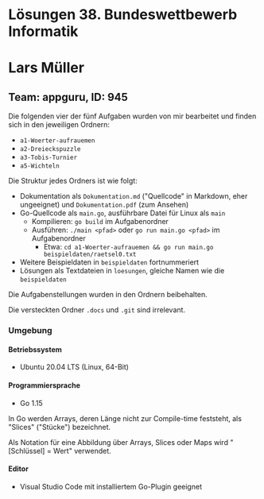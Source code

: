 # **Lösungen 38. Bundeswettbewerb Informatik**

# Lars Müller

## Team: appguru, ID: 945

Die folgenden vier der fünf Aufgaben wurden von mir bearbeitet und finden sich in den jeweiligen Ordnern:

* `a1-Woerter-aufrauemen`
* `a2-Dreieckspuzzle`
* `a3-Tobis-Turnier`
* `a5-Wichteln`

Die Struktur jedes Ordners ist wie folgt:

* Dokumentation als `Dokumentation.md` ("Quellcode" in Markdown, eher ungeeignet) und `Dokumentation.pdf` (zum Ansehen)
* Go-Quellcode als `main.go`, ausführbare Datei für Linux als `main`
  * Kompilieren: `go build` im Aufgabenordner
  * Ausführen: `./main <pfad>` oder `go run main.go <pfad>` im Aufgabenordner
    * Etwa: `cd a1-Woerter-aufrauemen && go run main.go beispieldaten/raetsel0.txt`
* Weitere Beispieldaten in `beispieldaten` fortnummeriert
* Lösungen als Textdateien in `loesungen`, gleiche Namen wie die `beispieldaten`

Die Aufgabenstellungen wurden in den Ordnern beibehalten.

Die versteckten Ordner `.docs` und `.git` sind irrelevant.

### Umgebung

#### Betriebssystem

* Ubuntu 20.04 LTS (Linux, 64-Bit)

#### Programmiersprache

* Go 1.15

In Go werden Arrays, deren Länge nicht zur Compile-time feststeht, als "Slices" ("Stücke") bezeichnet.

Als Notation für eine Abbildung über Arrays, Slices oder Maps wird "\[Schlüssel] = Wert" verwendet.

#### Editor

* Visual Studio Code mit installiertem Go-Plugin geeignet
